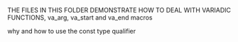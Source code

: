 THE FILES IN THIS FOLDER DEMONSTRATE HOW TO DEAL WITH VARIADIC FUNCTIONS, va_arg, va_start and va_end macros

why and how to use the const type qualifier
